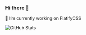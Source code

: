 ### Hi there 👋

🔭 I’m currently working on FlatifyCSS

![GitHub Stats](https://github-readme-stats.vercel.app/api?username=amir2mi&line_height=25&&hide=stars,prs&&show_icons=true&theme=gruvbox_light)
<!-- ![Top Languages](https://github-readme-stats.vercel.app/api/top-langs/?username=amir2mi&layout=compact&theme=gruvbox_light) -->

